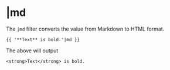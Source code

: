 # |md

The `|md` filter converts the value from Markdown to HTML format.

    {{ '**Text** is bold.'|md }}

The above will output

    <strong>Text</strong> is bold.
